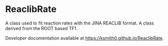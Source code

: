 # ReaclibRate
A class used to fit reaction rates with the JINA REACLIB format. A class derived from the ROOT based TF1.

Developer documentation available at https://ksmith0.github.io/ReaclibRate.
